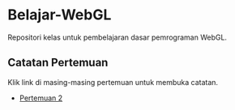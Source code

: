 # Belajar-WebGL
Repositori kelas untuk pembelajaran dasar pemrograman WebGL.

## Catatan Pertemuan
Klik link di masing-masing pertemuan untuk membuka catatan.
- [Pertemuan 2](./pertemuan-2)
